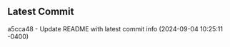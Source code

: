 
## Latest Commit
a5cca48 - Update README with latest commit info (2024-09-04 10:25:11 -0400) <Yunxi-Zhou>
